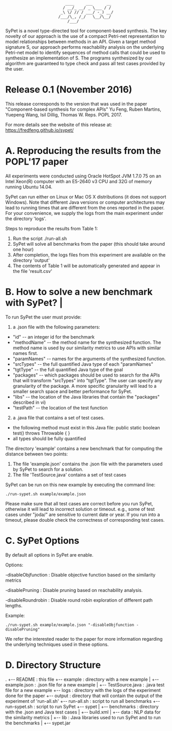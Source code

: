                               ____     ___      __
                             / __/_ __/ _ \___ / /
                            _\ \/ // / ___/ -_) __/
                           /___/\_, /_/   \__/\__/
                               /___/    


SyPet is a novel type-directed tool for component-based synthesis. The key 
novelty of our approach is the use of a compact Petri-net representation to 
model relationships between methods in an API. Given a target method signature 
S, our approach performs reachability analysis on the underlying Petri-net model 
to identify sequences of method calls that could be used to synthesize an 
implementation of S. The programs synthesized by our algorithm are guaranteed to 
type check and pass all test cases provided by the user.

# Release 0.1 (November 2016)
This release corresponds to the version that was used in the paper 
"Component-based synthesis for complex APIs" Yu Feng, Ruben Martins, Yuepeng 
Wang, Isil Dillig, Thomas W. Reps. POPL 2017.

For more details see the website of this release at: 
https://fredfeng.github.io/sypet/

# A. Reproducing the results from the POPL'17 paper

All experiments were conducted using Oracle HotSpot JVM 1.7.0 75 on an Intel 
Xeon(R) computer with an E5-2640 v3 CPU and 32G of memory running Ubuntu 14.04.

SyPet can run either on Linux or Mac OS X distributions (it does not support 
Windows). Note that different Java versions or computer architectures may lead 
to running times that are different from the ones reported in the paper. For 
your convenience, we supply the logs from the main experiment under the 
directory 'logs'.

Steps to reproduce the results from Table 1:

1. Run the script ./run-all.sh
2. SyPet will solve all benchmarks from the paper (this should take around one 
   hour)
3. After completion, the logs files from this experiment are available on the 
   directory 'output'
4. The contents of Table 1 will be automatically generated and appear in the 
   file 'result.csv'

# B. How to solve a new benchmark with SyPet?                                  | 

To run SyPet the user must provide:

1. a .json file with the following parameters:
  +   "id"         -- an integer id for the benchmark
  +   "methodName" -- the method name for the synthesized function. The 
         method name is used by our similarity metrics to use APIs with 
	     similar names first. 
  +  "paramNames"  -- names for the arguments of the synthesized function.
  +   "srcTypes"   -- the full quantified Java type of each "paramNames"
  +    "tgtType"   -- the full quantified Java type of the goal
  +   "packages"   -- which packages should be used to search for the APIs 
	     that will transform "srcTypes" into "tgtType". The user can specify 
	     any granularity of the package. A more specific granularity will 
	     lead to a smaller search space and better performance for SyPet.
  +  "libs"        -- the location of the Java libraries that contain the 
	     "packages" described in vi)
  +  "testPath"    -- the location of the test function

2. a .java file that contains a set of test cases. 
  - the following method must exist in this Java file: 
  public static boolean test() throws Throwable { }
  - all types should be fully quantified

The directory 'example' contains a new benchmark that for computing the distance 
between two points:
  1.  The file 'example.json' contains the .json file with the parameters used 
      by SyPet to search for a solution. 
  2. The file 'TestSource.java' contains a set of test cases 

SyPet can be run on this new example by executing the command line:
```
./run-sypet.sh example/example.json
```

Please make sure that all test cases are correct before you run SyPet, otherwise 
it will lead to incorrect solution or timeout. e.g., some of test cases under 
"joda/" are sensitive to current date or year. If you run into a timeout, please 
double check the correctness of corresponding test cases.

# C. SyPet Options

By default all options in SyPet are enable.

Options:

-disableObjfunction : Disable objective function based on the similarity metrics

-disablePruning     : Disable pruning based on reachability analysis.

-disableRoundrobin  : Disable round robin exploration of different path lengths. 

Example:
```
./run-sypet.sh example/example.json "-disableObjfunction -disablePruning"
```

We refer the interested reader to the paper for more information regarding the 
underlying techniques used in these options. 


# D. Directory Structure
.
+-- README : this file
+-- example : directory with a new example
|	+-- example.json : .json file for a new example
|   +-- TestSource.java : .java test file for a new example
+-- logs : directory with the logs of the experiment done for the paper
+-- output : directory that will contain the output of the experiment of 'run-all.sh'
+-- run-all.sh : script to run all benchmarks
+-- run-sypet.sh : script to run SyPet
+-- sypet
|	+-- benchmarks : directory with the .json and Java test cases
| 	+-- build.xml
| 	+-- data : NLP data for the similarity metrics
|	+-- lib : Java libraries used to run SyPet and to run the benchmarks
|	+-- sypet.jar

